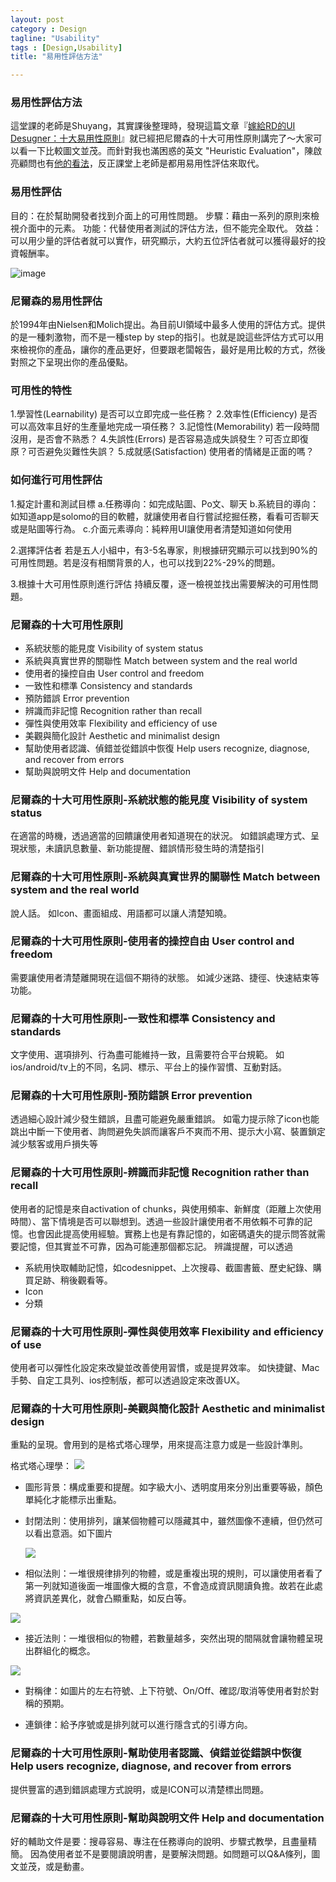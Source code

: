 ```yaml
---
layout: post
category : Design 
tagline: "Usability"
tags : [Design,Usability]
title: "易用性評估方法"

---
```



### 易用性評估方法

這堂課的老師是Shuyang，其實課後整理時，發現這篇文章『[嫁給RD的UI Desugner：十大易用性原則](http://blog.akanelee.me/posts/160115-top-ten-usability-principles)』就已經把尼爾森的十大可用性原則講完了～大家可以看一下比較圖文並茂。而針對我也滿困惑的英文 "Heuristic Evaluation"，陳啟亮顧問也有[他的看法](http://www.xxc.idv.tw/dokuwiki/heuristics_usability_evaluation)，反正課堂上老師是都用易用性評估來取代。

### 易用性評估
目的：在於幫助開發者找到介面上的可用性問題。
步驟：藉由一系列的原則來檢視介面中的元素。
功能：代替使用者測試的評估方法，但不能完全取代。
效益：可以用少量的評估者就可以實作，研究顯示，大約五位評估者就可以獲得最好的投資報酬率。

![image](https://farm1.staticflickr.com/336/20326329758_4404970cf7_o.gif)

### 尼爾森的易用性評估
於1994年由Nielsen和Molich提出。為目前UI領域中最多人使用的評估方式。提供的是一種刺激物，而不是一種step by step的指引。也就是說這些評估方式可以用來檢視你的產品，讓你的產品更好，但要跟老闆報告，最好是用比較的方式，然後對照之下呈現出你的產品優點。

### 可用性的特性
1.學習性(Learnability)
是否可以立即完成一些任務？
2.效率性(Efficiency)
是否可以高效率且好的生產量地完成一項任務？
3.記憶性(Memorability)
若一段時間沒用，是否會不熟悉？
4.失誤性(Errors)
是否容易造成失誤發生？可否立即復原？可否避免災難性失誤？
5.成就感(Satisfaction)
使用者的情緒是正面的嗎？

### 如何進行可用性評估
1.擬定計畫和測試目標
a.任務導向：如完成貼圖、Po文、聊天
b.系統目的導向：如知道app是solomo的目的軟體，就讓使用者自行嘗試挖掘任務，看看可否聊天或是貼圖等行為。
c.介面元素導向：純粹用UI讓使用者清楚知道如何使用

2.選擇評估者
若是五人小組中，有3-5名專家，則根據研究顯示可以找到90%的可用性問題。若是沒有相關背景的人，也可以找到22%-29%的問題。

3.根據十大可用性原則進行評估
持續反覆，逐一檢視並找出需要解決的可用性問題。


### 尼爾森的十大可用性原則
- 系統狀態的能見度 Visibility of system status
- 系統與真實世界的關聯性 Match between system and the real world
- 使用者的操控自由 User control and freedom
- 一致性和標準 Consistency and standards
- 預防錯誤 Error prevention
- 辨識而非記憶 Recognition rather than recall
- 彈性與使用效率 Flexibility and efficiency of use
- 美觀與簡化設計 Aesthetic and minimalist design
- 幫助使用者認識、偵錯並從錯誤中恢復 Help users recognize, diagnose, and recover from errors
- 幫助與說明文件 Help and documentation


### 尼爾森的十大可用性原則-系統狀態的能見度 Visibility of system status
在適當的時機，透過適當的回饋讓使用者知道現在的狀況。
如錯誤處理方式、呈現狀態，未讀訊息數量、新功能提醒、錯誤情形發生時的清楚指引

### 尼爾森的十大可用性原則-系統與真實世界的關聯性 Match between system and the real world
說人話。
如Icon、畫面組成、用語都可以讓人清楚知曉。

### 尼爾森的十大可用性原則-使用者的操控自由 User control and freedom
需要讓使用者清楚離開現在這個不期待的狀態。
如減少迷路、捷徑、快速結束等功能。

### 尼爾森的十大可用性原則-一致性和標準 Consistency and standards
文字使用、選項排列、行為盡可能維持一致，且需要符合平台規範。
如ios/android/tv上的不同，名詞、標示、平台上的操作習慣、互動對話。

### 尼爾森的十大可用性原則-預防錯誤 Error prevention
透過細心設計減少發生錯誤，且盡可能避免嚴重錯誤。
如電力提示除了icon也能跳出中斷一下使用者、詢問避免失誤而讓客戶不爽而不用、提示大小寫、裝置鎖定減少駭客或用戶損失等

### 尼爾森的十大可用性原則-辨識而非記憶 Recognition rather than recall
使用者的記憶是來自activation of chunks，與使用頻率、新鮮度（距離上次使用時間）、當下情境是否可以聯想到。透過一些設計讓使用者不用依賴不可靠的記憶。也會因此提高使用經驗。實務上也是有靠記憶的，如密碼遺失的提示問答就需要記憶，但其實並不可靠，因為可能連那個都忘記。
辨識提醒，可以透過
- 系統用快取輔助記憶，如codesnippet、上次搜尋、截圖書籤、歷史紀錄、購買足跡、稍後觀看等。
- Icon
- 分類
### 尼爾森的十大可用性原則-彈性與使用效率 Flexibility and efficiency of use
使用者可以彈性化設定來改變並改善使用習慣，或是提昇效率。
如快捷鍵、Mac手勢、自定工具列、ios控制版，都可以透過設定來改善UX。

### 尼爾森的十大可用性原則-美觀與簡化設計 Aesthetic and minimalist design
重點的呈現。會用到的是格式塔心理學，用來提高注意力或是一些設計準則。

格式塔心理學：
![](https://farm1.staticflickr.com/563/19892789064_cfddfbeab5_o.jpg)

- 圖形背景：構成重要和提醒。如字級大小、透明度用來分別出重要等級，顏色單純化才能標示出重點。

- 封閉法則：使用排列，讓某個物體可以隱藏其中，雖然圖像不連續，但仍然可以看出意涵。如下圖片

	![](https://farm1.staticflickr.com/567/20489162146_679c2c82ce_o.jpg)

- 相似法則：一堆很規律排列的物體，或是重複出現的規則，可以讓使用者看了第一列就知道後面一堆圖像大概的含意，不會造成資訊閱讀負擔。故若在此處將資訊差異化，就會凸顯重點，如反白等。

![](https://farm1.staticflickr.com/563/20506742132_b4e1e51364_o.png)

- 接近法則：一堆很相似的物體，若數量越多，突然出現的間隔就會讓物體呈現出群組化的概念。

 ![](https://farm1.staticflickr.com/563/20328864959_7e157539e1_o.png)

- 對稱律：如圖片的左右符號、上下符號、On/Off、確認/取消等使用者對於對稱的預期。

- 連鎖律：給予序號或是排列就可以進行隱含式的引導方向。

### 尼爾森的十大可用性原則-幫助使用者認識、偵錯並從錯誤中恢復 Help users recognize, diagnose, and recover from errors
提供豐富的遇到錯誤處理方式說明，或是ICON可以清楚標出問題。

### 尼爾森的十大可用性原則-幫助與說明文件 Help and documentation
好的輔助文件是要：搜尋容易、專注在任務導向的說明、步驟式教學，且盡量精簡。
因為使用者並不是要閱讀說明書，是要解決問題。如問題可以Q&A條列，圖文並茂，或是動畫。


